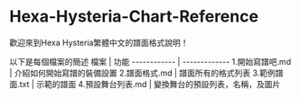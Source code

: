 # Hexa-Hysteria-Chart-Reference
歡迎來到Hexa Hysteria繁體中文的譜面格式說明！

以下是每個檔案的簡述
檔案 | 功能
------------ | -------------
1.開始寫譜吧.md | 介紹如何開始寫譜的裝備設置
2.譜面格式.md | 譜面所有的格式列表
3.範例譜面.txt | 示範的譜面
4.預設舞台列表.md | 變換舞台的預設列表，名稱，及圖片
